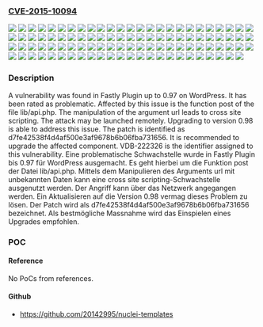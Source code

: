 ### [CVE-2015-10094](https://cve.mitre.org/cgi-bin/cvename.cgi?name=CVE-2015-10094)
![](https://img.shields.io/static/v1?label=Product&message=Fastly%20Plugin&color=blue)
![](https://img.shields.io/static/v1?label=Version&message=0.1%20&color=brightgreen)
![](https://img.shields.io/static/v1?label=Version&message=0.10%20&color=brightgreen)
![](https://img.shields.io/static/v1?label=Version&message=0.11%20&color=brightgreen)
![](https://img.shields.io/static/v1?label=Version&message=0.12%20&color=brightgreen)
![](https://img.shields.io/static/v1?label=Version&message=0.13%20&color=brightgreen)
![](https://img.shields.io/static/v1?label=Version&message=0.14%20&color=brightgreen)
![](https://img.shields.io/static/v1?label=Version&message=0.15%20&color=brightgreen)
![](https://img.shields.io/static/v1?label=Version&message=0.16%20&color=brightgreen)
![](https://img.shields.io/static/v1?label=Version&message=0.17%20&color=brightgreen)
![](https://img.shields.io/static/v1?label=Version&message=0.18%20&color=brightgreen)
![](https://img.shields.io/static/v1?label=Version&message=0.19%20&color=brightgreen)
![](https://img.shields.io/static/v1?label=Version&message=0.2%20&color=brightgreen)
![](https://img.shields.io/static/v1?label=Version&message=0.20%20&color=brightgreen)
![](https://img.shields.io/static/v1?label=Version&message=0.21%20&color=brightgreen)
![](https://img.shields.io/static/v1?label=Version&message=0.22%20&color=brightgreen)
![](https://img.shields.io/static/v1?label=Version&message=0.23%20&color=brightgreen)
![](https://img.shields.io/static/v1?label=Version&message=0.24%20&color=brightgreen)
![](https://img.shields.io/static/v1?label=Version&message=0.25%20&color=brightgreen)
![](https://img.shields.io/static/v1?label=Version&message=0.26%20&color=brightgreen)
![](https://img.shields.io/static/v1?label=Version&message=0.27%20&color=brightgreen)
![](https://img.shields.io/static/v1?label=Version&message=0.28%20&color=brightgreen)
![](https://img.shields.io/static/v1?label=Version&message=0.29%20&color=brightgreen)
![](https://img.shields.io/static/v1?label=Version&message=0.3%20&color=brightgreen)
![](https://img.shields.io/static/v1?label=Version&message=0.30%20&color=brightgreen)
![](https://img.shields.io/static/v1?label=Version&message=0.31%20&color=brightgreen)
![](https://img.shields.io/static/v1?label=Version&message=0.32%20&color=brightgreen)
![](https://img.shields.io/static/v1?label=Version&message=0.33%20&color=brightgreen)
![](https://img.shields.io/static/v1?label=Version&message=0.34%20&color=brightgreen)
![](https://img.shields.io/static/v1?label=Version&message=0.35%20&color=brightgreen)
![](https://img.shields.io/static/v1?label=Version&message=0.36%20&color=brightgreen)
![](https://img.shields.io/static/v1?label=Version&message=0.37%20&color=brightgreen)
![](https://img.shields.io/static/v1?label=Version&message=0.38%20&color=brightgreen)
![](https://img.shields.io/static/v1?label=Version&message=0.39%20&color=brightgreen)
![](https://img.shields.io/static/v1?label=Version&message=0.4%20&color=brightgreen)
![](https://img.shields.io/static/v1?label=Version&message=0.40%20&color=brightgreen)
![](https://img.shields.io/static/v1?label=Version&message=0.41%20&color=brightgreen)
![](https://img.shields.io/static/v1?label=Version&message=0.42%20&color=brightgreen)
![](https://img.shields.io/static/v1?label=Version&message=0.43%20&color=brightgreen)
![](https://img.shields.io/static/v1?label=Version&message=0.44%20&color=brightgreen)
![](https://img.shields.io/static/v1?label=Version&message=0.45%20&color=brightgreen)
![](https://img.shields.io/static/v1?label=Version&message=0.46%20&color=brightgreen)
![](https://img.shields.io/static/v1?label=Version&message=0.47%20&color=brightgreen)
![](https://img.shields.io/static/v1?label=Version&message=0.48%20&color=brightgreen)
![](https://img.shields.io/static/v1?label=Version&message=0.49%20&color=brightgreen)
![](https://img.shields.io/static/v1?label=Version&message=0.5%20&color=brightgreen)
![](https://img.shields.io/static/v1?label=Version&message=0.50%20&color=brightgreen)
![](https://img.shields.io/static/v1?label=Version&message=0.51%20&color=brightgreen)
![](https://img.shields.io/static/v1?label=Version&message=0.52%20&color=brightgreen)
![](https://img.shields.io/static/v1?label=Version&message=0.53%20&color=brightgreen)
![](https://img.shields.io/static/v1?label=Version&message=0.54%20&color=brightgreen)
![](https://img.shields.io/static/v1?label=Version&message=0.55%20&color=brightgreen)
![](https://img.shields.io/static/v1?label=Version&message=0.56%20&color=brightgreen)
![](https://img.shields.io/static/v1?label=Version&message=0.57%20&color=brightgreen)
![](https://img.shields.io/static/v1?label=Version&message=0.58%20&color=brightgreen)
![](https://img.shields.io/static/v1?label=Version&message=0.59%20&color=brightgreen)
![](https://img.shields.io/static/v1?label=Version&message=0.6%20&color=brightgreen)
![](https://img.shields.io/static/v1?label=Version&message=0.60%20&color=brightgreen)
![](https://img.shields.io/static/v1?label=Version&message=0.61%20&color=brightgreen)
![](https://img.shields.io/static/v1?label=Version&message=0.62%20&color=brightgreen)
![](https://img.shields.io/static/v1?label=Version&message=0.63%20&color=brightgreen)
![](https://img.shields.io/static/v1?label=Version&message=0.64%20&color=brightgreen)
![](https://img.shields.io/static/v1?label=Version&message=0.65%20&color=brightgreen)
![](https://img.shields.io/static/v1?label=Version&message=0.66%20&color=brightgreen)
![](https://img.shields.io/static/v1?label=Version&message=0.67%20&color=brightgreen)
![](https://img.shields.io/static/v1?label=Version&message=0.68%20&color=brightgreen)
![](https://img.shields.io/static/v1?label=Version&message=0.69%20&color=brightgreen)
![](https://img.shields.io/static/v1?label=Version&message=0.7%20&color=brightgreen)
![](https://img.shields.io/static/v1?label=Version&message=0.70%20&color=brightgreen)
![](https://img.shields.io/static/v1?label=Version&message=0.71%20&color=brightgreen)
![](https://img.shields.io/static/v1?label=Version&message=0.72%20&color=brightgreen)
![](https://img.shields.io/static/v1?label=Version&message=0.73%20&color=brightgreen)
![](https://img.shields.io/static/v1?label=Version&message=0.74%20&color=brightgreen)
![](https://img.shields.io/static/v1?label=Version&message=0.75%20&color=brightgreen)
![](https://img.shields.io/static/v1?label=Version&message=0.76%20&color=brightgreen)
![](https://img.shields.io/static/v1?label=Version&message=0.77%20&color=brightgreen)
![](https://img.shields.io/static/v1?label=Version&message=0.78%20&color=brightgreen)
![](https://img.shields.io/static/v1?label=Version&message=0.79%20&color=brightgreen)
![](https://img.shields.io/static/v1?label=Version&message=0.8%20&color=brightgreen)
![](https://img.shields.io/static/v1?label=Version&message=0.80%20&color=brightgreen)
![](https://img.shields.io/static/v1?label=Version&message=0.81%20&color=brightgreen)
![](https://img.shields.io/static/v1?label=Version&message=0.82%20&color=brightgreen)
![](https://img.shields.io/static/v1?label=Version&message=0.83%20&color=brightgreen)
![](https://img.shields.io/static/v1?label=Version&message=0.84%20&color=brightgreen)
![](https://img.shields.io/static/v1?label=Version&message=0.85%20&color=brightgreen)
![](https://img.shields.io/static/v1?label=Version&message=0.86%20&color=brightgreen)
![](https://img.shields.io/static/v1?label=Version&message=0.87%20&color=brightgreen)
![](https://img.shields.io/static/v1?label=Version&message=0.88%20&color=brightgreen)
![](https://img.shields.io/static/v1?label=Version&message=0.89%20&color=brightgreen)
![](https://img.shields.io/static/v1?label=Version&message=0.9%20&color=brightgreen)
![](https://img.shields.io/static/v1?label=Version&message=0.90%20&color=brightgreen)
![](https://img.shields.io/static/v1?label=Version&message=0.91%20&color=brightgreen)
![](https://img.shields.io/static/v1?label=Version&message=0.92%20&color=brightgreen)
![](https://img.shields.io/static/v1?label=Version&message=0.93%20&color=brightgreen)
![](https://img.shields.io/static/v1?label=Version&message=0.94%20&color=brightgreen)
![](https://img.shields.io/static/v1?label=Version&message=0.95%20&color=brightgreen)
![](https://img.shields.io/static/v1?label=Version&message=0.96%20&color=brightgreen)
![](https://img.shields.io/static/v1?label=Version&message=0.97%20&color=brightgreen)
![](https://img.shields.io/static/v1?label=Vulnerability&message=CWE-79%20Cross%20Site%20Scripting&color=brightgreen)

### Description

A vulnerability was found in Fastly Plugin up to 0.97 on WordPress. It has been rated as problematic. Affected by this issue is the function post of the file lib/api.php. The manipulation of the argument url leads to cross site scripting. The attack may be launched remotely. Upgrading to version 0.98 is able to address this issue. The patch is identified as d7fe42538f4d4af500e3af9678b6b06fba731656. It is recommended to upgrade the affected component. VDB-222326 is the identifier assigned to this vulnerability.
Eine problematische Schwachstelle wurde in Fastly Plugin bis 0.97 für WordPress ausgemacht. Es geht hierbei um die Funktion post der Datei lib/api.php. Mittels dem Manipulieren des Arguments url mit unbekannten Daten kann eine cross site scripting-Schwachstelle ausgenutzt werden. Der Angriff kann über das Netzwerk angegangen werden. Ein Aktualisieren auf die Version 0.98 vermag dieses Problem zu lösen. Der Patch wird als d7fe42538f4d4af500e3af9678b6b06fba731656 bezeichnet. Als bestmögliche Massnahme wird das Einspielen eines Upgrades empfohlen.

### POC

#### Reference
No PoCs from references.

#### Github
- https://github.com/20142995/nuclei-templates

